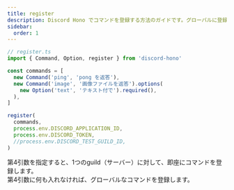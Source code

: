 ```yaml
---
title: register
description: Discord Hono でコマンドを登録する方法のガイドです。グローバルに登録する方法や特定のギルドに登録する方法が含まれています。
sidebar:
  order: 1
---
```


```ts "register"
// register.ts
import { Command, Option, register } from 'discord-hono'

const commands = [
  new Command('ping', 'pong を返答'),
  new Command('image', '画像ファイルを返答').options(
    new Option('text', 'テキスト付で').required(),
  ),
]

register(
  commands,
  process.env.DISCORD_APPLICATION_ID,
  process.env.DISCORD_TOKEN,
  //process.env.DISCORD_TEST_GUILD_ID,
)
```

第4引数を指定すると、1つのguild（サーバー）に対して、即座にコマンドを登録します。  
第4引数に何も入れなければ、グローバルなコマンドを登録します。
